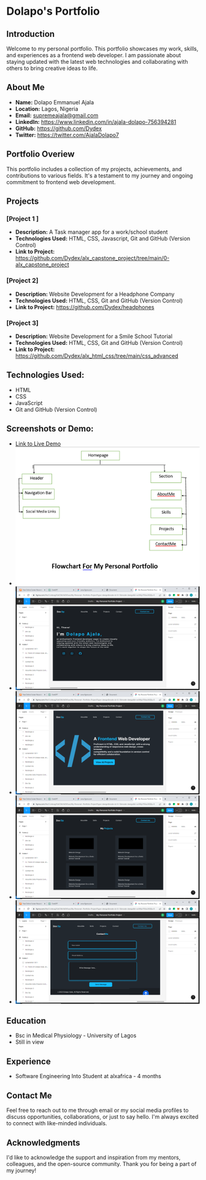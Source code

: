 # Dolapo's Portfolio

## Introduction

Welcome to my personal portfolio. This portfolio showcases my work, 
skills, and experiences as a frontend web developer. I am passionate 
about staying updated with the latest web technologies and collaborating 
with others to bring creative ideas to life.

## About Me

- **Name:**  Dolapo Emmanuel Ajala
- **Location:**  Lagos, Nigeria
- **Email:**  supremeajala@gmail.com
- **LinkedIn:**  https://www.linkedin.com/in/ajala-dolapo-756394281 
- **GitHub:** https://github.com/Dydex
- **Twitter:**  https://twitter.com/AjalaDolapo7

## Portfolio Overiew

This portfolio includes a collection of my projects, achievements, and contributions to various fields. It's a testament to my journey and ongoing commitment to frontend web development.

## Projects

### [Project 1 ]

- **Description:** A Task manager app for a work/school student
- **Technologies Used:** HTML, CSS, Javascript, Git and GitHub (Version Control)
- **Link to Project:** https://github.com/Dydex/alx_capstone_project/tree/main/0-alx_capstone_project

### [Project 2]

- **Description:** Website Development for a Headphone Company
- **Technologies Used:** HTML, CSS, Git and GitHub (Version Control)
- **Link to Project:** https://github.com/Dydex/headphones

### [Project 3]

- **Description:** Website Development for a Smile School Tutorial
- **Technologies Used:** HTML, CSS, Git and GitHub (Version Control)
- **Link to Project:** https://github.com/Dydex/alx_html_css/tree/main/css_advanced 

## Technologies Used:
- HTML
- CSS
- JavaScript
- Git and GitHub (Version Control)


## Screenshots or Demo:
- [Link to Live Demo]()
- ![Flow chart](assets/Screenshot%20(86).png)
- ![Prototype](assets/Screenshot%20(81).png)
- ![Prototype](assets/Screenshot%20(82).png)
- ![Prototype](assets/Screenshot%20(83).png)
- ![Prototype](assets/Screenshot%20(84).png)

## Education

- Bsc in Medical Physiology - University of Lagos
- Still in view

## Experience

- Software Engineering Into Student at alxafrica - 4 months

## Contact Me

Feel free to reach out to me through email or my social media profiles to discuss opportunities, collaborations, or just to say hello. I'm always excited to connect with like-minded individuals.

## Acknowledgments

I'd like to acknowledge the support and inspiration from my mentors, colleagues, and the open-source community. Thank you for being a part of my journey!
